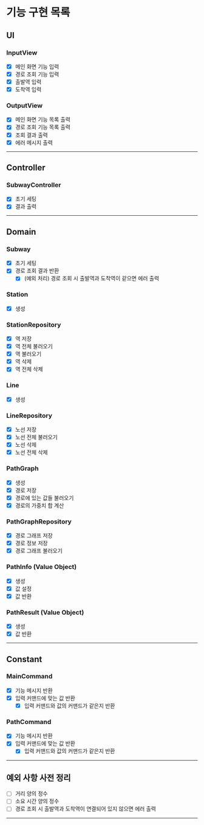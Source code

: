 # 기능 구현 목록

## UI
### InputView
- [x] 메인 화면 기능 입력
- [x] 경로 조회 기능 입력
- [x] 출발역 입력
- [x] 도착역 입력

### OutputView
- [x] 메인 화면 기능 목록 출력
- [x] 경로 조회 기능 목록 출력
- [x] 조회 결과 출력
- [x] 에러 메시지 출력
---

## Controller
### SubwayController
- [x] 초기 세팅
- [x] 결과 출력
---

## Domain
### Subway
- [x] 초기 세팅
- [x] 경로 조회 결과 반환
  - [x] (예외 처리) 경로 조회 시 출발역과 도착역이 같으면 에러 출력

### Station
- [x] 생성

### StationRepository
- [x] 역 저장
- [x] 역 전체 불러오기
- [x] 역 불러오기
- [x] 역 삭제
- [x] 역 전체 삭제

### Line
- [x] 생성

### LineRepository
- [x] 노선 저장
- [x] 노선 전체 불러오기
- [x] 노선 삭제
- [x] 노선 전체 삭제

### PathGraph
- [x] 생성
- [x] 경로 저장
- [x] 경로에 있는 값들 불러오기
- [x] 경로의 가중치 합 계산

### PathGraphRepository
- [x] 경로 그래프 저장
- [x] 경로 정보 저장
- [x] 경로 그래프 불러오기

### PathInfo (Value Object)
- [x] 생성
- [x] 값 설정
- [x] 값 반환

### PathResult (Value Object)
- [x] 생성
- [x] 값 반환
---

## Constant
### MainCommand
- [x] 기능 메시지 반환
- [x] 입력 커맨드에 맞는 값 반환
  - [x] 입력 커맨드와 값의 커맨드가 같은지 반환

### PathCommand
- [x] 기능 메시지 반환
- [x] 입력 커맨드에 맞는 값 반환
    - [x] 입력 커맨드와 값의 커맨드가 같은지 반환
---

## 예외 사항 사전 정리
- [ ] 거리 양의 정수
- [ ] 소요 시간 양의 정수
- [ ] 경로 조회 시 출발역과 도착역이 연결되어 있지 않으면 에러 출력
---